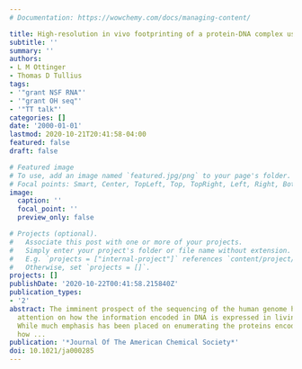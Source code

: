```yaml
---
# Documentation: https://wowchemy.com/docs/managing-content/

title: High-resolution in vivo footprinting of a protein-DNA complex using γ-radiation
subtitle: ''
summary: ''
authors:
- L M Ottinger
- Thomas D Tullius
tags:
- '"grant NSF RNA"'
- '"grant OH seq"'
- '"TT talk"'
categories: []
date: '2000-01-01'
lastmod: 2020-10-21T20:41:58-04:00
featured: false
draft: false

# Featured image
# To use, add an image named `featured.jpg/png` to your page's folder.
# Focal points: Smart, Center, TopLeft, Top, TopRight, Left, Right, BottomLeft, Bottom, BottomRight.
image:
  caption: ''
  focal_point: ''
  preview_only: false

# Projects (optional).
#   Associate this post with one or more of your projects.
#   Simply enter your project's folder or file name without extension.
#   E.g. `projects = ["internal-project"]` references `content/project/deep-learning/index.md`.
#   Otherwise, set `projects = []`.
projects: []
publishDate: '2020-10-22T00:41:58.215840Z'
publication_types:
- '2'
abstract: The imminent prospect of the sequencing of the human genome has focused
  attention on how the information encoded in DNA is expressed in living organisms.
  While much emphasis has been placed on enumerating the proteins encoded by the genome,
  how ...
publication: '*Journal Of The American Chemical Society*'
doi: 10.1021/ja000285
---
```


